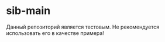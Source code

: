 # sib-main
Данный репозиторий является тестовым. Не рекомендуется использовать его в качестве примера!
